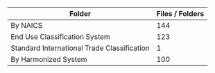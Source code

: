 | Folder                                      |   Files / Folders |
|---------------------------------------------|-------------------|
| By NAICS                                    |               144 |
| End Use Classification System               |               123 |
| Standard International Trade Classification |                 1 |
| By Harmonized System                        |               100 |